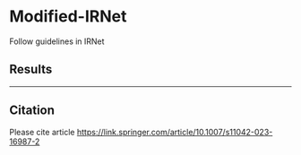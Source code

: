 # Modified-IRNet
Follow guidelines in IRNet

## Results
---

## Citation
Please cite article https://link.springer.com/article/10.1007/s11042-023-16987-2
